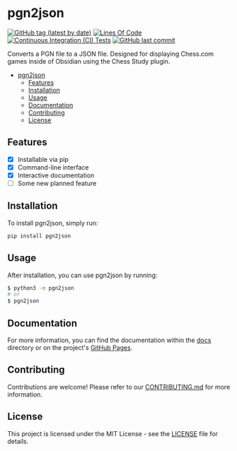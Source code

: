 # pgn2json

[![GitHub tag (latest by date)](https://img.shields.io/github/v/tag/unkokaeru/pgn2json?label=version)](https://github.com/unkokaeru/pgn2json)
[![Lines Of Code](https://tokei.rs/b1/github/unkokaeru/pgn2json?category=code)](https://github.com/unkokaeru/pgn2json)
[![Continuous Integration (CI) Tests](https://img.shields.io/github/actions/workflow/status/unkokaeru/pgn2json/continuous_integration.yml?label=tests)](https://github.com/unkokaeru/pgn2json)
[![GitHub last commit](https://img.shields.io/github/last-commit/unkokaeru/pgn2json)](https://github.com/unkokaeru/pgn2json)

Converts a PGN file to a JSON file. Designed for displaying Chess.com games inside of Obsidian using the Chess Study plugin.

- [pgn2json](#pgn2json)
    - [Features](#features)
    - [Installation](#installation)
    - [Usage](#usage)
    - [Documentation](#documentation)
    - [Contributing](#contributing)
    - [License](#license)

## Features

- [x] Installable via pip
- [x] Command-line interface
- [x] Interactive documentation
- [ ] Some new planned feature

## Installation

To install pgn2json, simply run:

```bash
pip install pgn2json
```

## Usage

After installation, you can use pgn2json by running:

```bash
$ python3 -m pgn2json
# or
$ pgn2json
```

## Documentation
For more information, you can find the documentation within the [docs](./docs/index.html) directory or on the project's [GitHub Pages](https://unkokaeru.github.io/pgn2json/).

## Contributing

Contributions are welcome! Please refer to our [CONTRIBUTING.md](./CONTRIBUTING.md) for more information.

## License

This project is licensed under the MIT License - see the [LICENSE](./LICENSE) file for details.